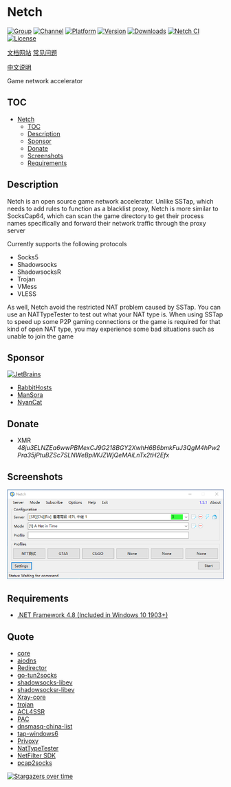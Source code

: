# Netch
[![Group](https://img.shields.io/badge/Telegram-Group-green)](https://t.me/Netch_Discuss_Group)
[![Channel](https://img.shields.io/badge/Telegram-Channel-blue)](https://t.me/Netch)
[![Platform](https://img.shields.io/badge/platform-windows-orange.svg)](https://github.com/NetchX/Netch)
[![Version](https://img.shields.io/github/v/release/NetchX/Netch)](https://github.com/NetchX/Netch/releases)
[![Downloads](https://img.shields.io/github/downloads/NetchX/Netch/total.svg)](https://github.com/NetchX/Netch/releases)
[![Netch CI](https://github.com/NetchX/Netch/workflows/Netch%20CI/badge.svg)](https://github.com/NetchX/Netch/actions)
[![License](https://img.shields.io/badge/license-MIT-yellow.svg)](LICENSE)

[文档网站](https://netch.org/) [常见问题](https://netch.org/#/docs/zh-CN/faq) 

[中文说明](README.zh-CN.md)

Game network accelerator

## TOC
- [Netch](#netch)
	- [TOC](#toc)
	- [Description](#description)
    - [Sponsor](#sponsor)
	- [Donate](#donate)
	- [Screenshots](#screenshots)
	- [Requirements](#requirements)

## Description
Netch is an open source game network accelerator. Unlike SSTap, which needs to add rules to function as a blacklist proxy, Netch is more similar to SocksCap64, which can scan the game directory to get their process names specifically and forward their network traffic through the proxy server

Currently supports the following protocols
- Socks5
- Shadowsocks
- ShadowsocksR
- Trojan
- VMess
- VLESS

As well, Netch avoid the restricted NAT problem caused by SSTap. You can use an NATTypeTester to test out what your NAT type is. When using SSTap to speed up some P2P gaming connections or the game is required for that kind of open NAT type, you may experience some bad situations such as unable to join the game

## Sponsor
<a href="https://www.jetbrains.com/?from=Netch"><img src=".github/jetbrains-variant-4.svg" alt="JetBrains" width="200"/></a>

- [RabbitHosts](https://rabbithosts.com/cart.php)
- [ManSora](https://www.mansora.co/cart.php)
- [NyanCat](https://nyancat.info/register)

## Donate
- XMR *48ju3ELNZEa6wwPBMexCJ9G218BGY2XwhH6B6bmkFuJ3QgM4hPw2Pra35jPtuBZSc7SLNWeBpiWJZWjQeMAiLnTx2tH2Efx*

## Screenshots
![](images/screenshots/main.png)

## Requirements
- [.NET Framework 4.8 (Included in Windows 10 1903+)](https://dotnet.microsoft.com/download/dotnet-framework/net48)

## Quote
- [core](https://github.com/aiocloud/core)
- [aiodns](https://github.com/aiocloud/aiodns)
- [Redirector](https://github.com/aiocloud/Redirector)
- [go-tun2socks](https://github.com/eycorsican/go-tun2socks)
- [shadowsocks-libev](https://github.com/shadowsocks/shadowsocks-libev)
- [shadowsocksr-libev](https://github.com/shadowsocksrr/shadowsocksr-libev)
- [Xray-core](https://github.com/XTLS/Xray-core)
- [trojan](https://github.com/trojan-gfw/trojan)
- [ACL4SSR](https://github.com/ACL4SSR/ACL4SSR)
- [PAC](https://github.com/HMBSbige/Text_Translation/blob/master/ShadowsocksR/ss_white.pac)
- [dnsmasq-china-list](https://github.com/felixonmars/dnsmasq-china-list)
- [tap-windows6](https://github.com/OpenVPN/tap-windows6)
- [Privoxy](https://www.privoxy.org/)
- [NatTypeTester](https://github.com/HMBSbige/NatTypeTester)
- [NetFilter SDK](https://netfiltersdk.com/)
- [pcap2socks](https://github.com/zhxie/pcap2socks)

[![Stargazers over time](https://starchart.cc/NetchX/Netch.svg)](https://starchart.cc/NetchX/Netch)     
